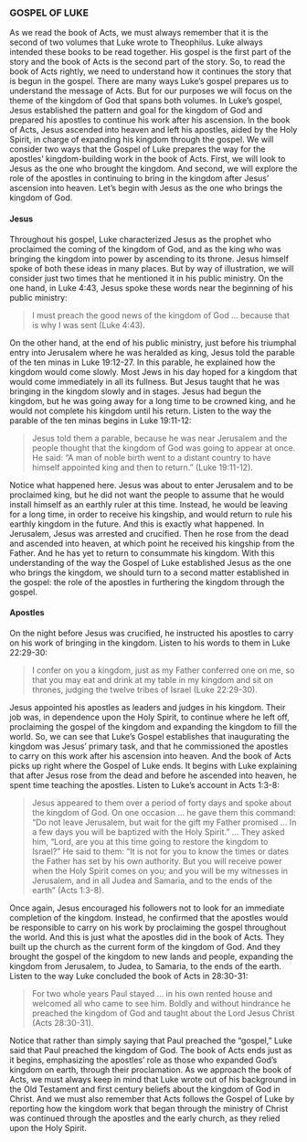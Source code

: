 ### GOSPEL OF LUKE

As we read the book of Acts, we must always remember that it is the second of two volumes that Luke wrote to Theophilus. Luke always intended these books to be read together. His gospel is the first part of the story and the book of Acts is the second part of the story. So, to read the book of Acts rightly, we need to understand how it continues the story that is begun in the gospel. 
There are many ways Luke’s gospel prepares us to understand the message of Acts. But for our purposes we will focus on the theme of the kingdom of God that spans both volumes. In Luke’s gospel, Jesus established the pattern and goal for the kingdom of God and prepared his apostles to continue his work after his ascension. In the book of Acts, Jesus ascended into heaven and left his apostles, aided by the Holy Spirit, in charge of expanding his kingdom through the gospel. 
We will consider two ways that the Gospel of Luke prepares the way for the apostles’ kingdom-building work in the book of Acts. First, we will look to Jesus as the one who brought the kingdom. And second, we will explore the role of the apostles in continuing to bring in the kingdom after Jesus’ ascension into heaven. Let’s begin with Jesus as the one who brings the kingdom of God.


#### Jesus

Throughout his gospel, Luke characterized Jesus as the prophet who proclaimed the coming of the kingdom of God, and as the king who was bringing the kingdom into power by ascending to its throne. Jesus himself spoke of both these ideas in many places. But by way of illustration, we will consider just two times that he mentioned it in his public ministry. 
On the one hand, in Luke 4:43, Jesus spoke these words near the beginning of his public ministry:

> I must preach the good news of the kingdom of God ... because that is why I was sent (Luke 4:43).

On the other hand, at the end of his public ministry, just before his triumphal entry into Jerusalem where he was heralded as king, Jesus told the parable of the ten minas in Luke 19:12-27. In this parable, he explained how the kingdom would come slowly. Most Jews in his day hoped for a kingdom that would come immediately in all its fullness. But Jesus taught that he was bringing in the kingdom slowly and in stages. Jesus had begun the kingdom, but he was going away for a long time to be crowned king, and he would not complete his kingdom until his return. Listen to the way the parable of the ten minas begins in Luke 19:11-12:

> Jesus told them a parable, because he was near Jerusalem and the people thought that the kingdom of God was going to appear at once. He said: “A man of noble birth went to a distant country to have himself appointed king and then to return.” (Luke 19:11-12).

Notice what happened here. Jesus was about to enter Jerusalem and to be proclaimed king, but he did not want the people to assume that he would install himself as an earthly ruler at this time. Instead, he would be leaving for a long time, in order to receive his kingship, and would return to rule his earthly kingdom in the future.
And this is exactly what happened. In Jerusalem, Jesus was arrested and crucified. Then he rose from the dead and ascended into heaven, at which point he received his kingship from the Father. And he has yet to return to consummate his kingdom.
With this understanding of the way the Gospel of Luke established Jesus as the one who brings the kingdom, we should turn to a second matter established in the gospel: the role of the apostles in furthering the kingdom through the gospel.


#### Apostles

On the night before Jesus was crucified, he instructed his apostles to carry on his work of bringing in the kingdom. Listen to his words to them in Luke 22:29-30:

> I confer on you a kingdom, just as my Father conferred one on me, so that you may eat and drink at my table in my kingdom and sit on thrones, judging the twelve tribes of Israel (Luke 22:29-30).

Jesus appointed his apostles as leaders and judges in his kingdom. Their job was, in dependence upon the Holy Spirit, to continue where he left off, proclaiming the gospel of the kingdom and expanding the kingdom to fill the world.
So, we can see that Luke’s Gospel establishes that inaugurating the kingdom was Jesus’ primary task, and that he commissioned the apostles to carry on this work after his ascension into heaven. 
And the book of Acts picks up right where the Gospel of Luke ends. It begins with Luke explaining that after Jesus rose from the dead and before he ascended into heaven, he spent time teaching the apostles. Listen to Luke’s account in Acts 1:3-8:

> Jesus appeared to them over a period of forty days and spoke about the kingdom of God. On one occasion ... he gave them this command: “Do not leave Jerusalem, but wait for the gift my Father promised ... In a few days you will be baptized with the Holy Spirit.” ... They asked him, “Lord, are you at this time going to restore the kingdom to Israel?” He said to them: “It is not for you to know the times or dates the Father has set by his own authority. But you will receive power when the Holy Spirit comes on you; and you will be my witnesses in Jerusalem, and in all Judea and Samaria, and to the ends of the earth” (Acts 1:3-8).

Once again, Jesus encouraged his followers not to look for an immediate completion of the kingdom. Instead, he confirmed that the apostles would be responsible to carry on his work by proclaiming the gospel throughout the world. And this is just what the apostles did in the book of Acts. They built up the church as the current form of the kingdom of God. And they brought the gospel of the kingdom to new lands and people, expanding the kingdom from Jerusalem, to Judea, to Samaria, to the ends of the earth. Listen to the way Luke concluded the book of Acts in 28:30-31:

> For two whole years Paul stayed ... in his own rented house and welcomed all who came to see him. Boldly and without hindrance he preached the kingdom of God and taught about the Lord Jesus Christ (Acts 28:30-31).

Notice that rather than simply saying that Paul preached the “gospel,” Luke said that Paul preached the kingdom of God. The book of Acts ends just as it begins, emphasizing the apostles’ role as those who expanded God’s kingdom on earth, through their proclamation. 
As we approach the book of Acts, we must always keep in mind that Luke wrote out of his background in the Old Testament and first century beliefs about the kingdom of God in Christ. And we must also remember that Acts follows the Gospel of Luke by reporting how the kingdom work that began through the ministry of Christ was continued through the apostles and the early church, as they relied upon the Holy Spirit. 

